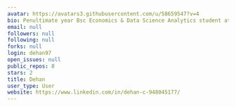 ```yaml
---
avatar: https://avatars3.githubusercontent.com/u/58659547?v=4
bio: Penultimate year Bsc Economics & Data Science Analytics student at SMU
email: null
followers: null
following: null
forks: null
login: dehan97
open_issues: null
public_repos: 8
stars: 2
title: Dehan
user_type: User
website: https://www.linkedin.com/in/dehan-c-948045177/
---
```

